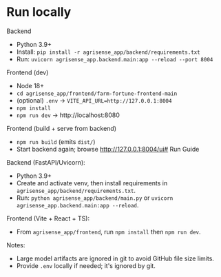 # Run locally

Backend
- Python 3.9+
- Install: `pip install -r agrisense_app/backend/requirements.txt`
- Run: `uvicorn agrisense_app.backend.main:app --reload --port 8004`

Frontend (dev)
- Node 18+
- `cd agrisense_app/frontend/farm-fortune-frontend-main`
- (optional) `.env` → `VITE_API_URL=http://127.0.0.1:8004`
- `npm install`
- `npm run dev` → http://localhost:8080

Frontend (build + serve from backend)
- `npm run build` (emits `dist/`)
- Start backend again; browse http://127.0.0.1:8004/ui# Run Guide

Backend (FastAPI/Uvicorn):
- Python 3.9+
- Create and activate venv, then install requirements in `agrisense_app/backend/requirements.txt`.
- Run: `python agrisense_app/backend/main.py` or `uvicorn agrisense_app.backend.main:app --reload`.

Frontend (Vite + React + TS):
- From `agrisense_app/frontend`, run `npm install` then `npm run dev`.

Notes:
- Large model artifacts are ignored in git to avoid GitHub file size limits.
- Provide `.env` locally if needed; it's ignored by git.
